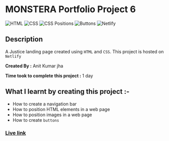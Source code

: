 # MONSTERA Portfolio Project 6

![HTML](https://img.shields.io/badge/-HTML-red)
![CSS](https://img.shields.io/badge/-CSS-brightgreen)
![CSS Positions](https://img.shields.io/badge/-CSS%20Positions-blue)
![Buttons](https://img.shields.io/badge/-Buttons-orange)
![Netlify](https://img.shields.io/badge/-Netlify-green)


## Description

A  Justice  landing page created using
`HTML` and `CSS`. This project is hosted on  `Netlify` 

**Created By :** Anit Kumar jha

**Time took to complete this project :** 1 day

## What I learnt by creating this project :-

- How to create a navigation bar
- How to position HTML elements in a web page
- How to position images in a web page
- How to create `buttons`

### [**Live link**](https://live-class-assignment-project-6.netlify.app/)
